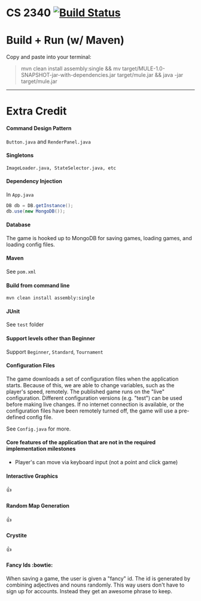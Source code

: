 # CS 2340 [![Build Status](https://travis-ci.org/jacketattack/MULE.png?branch=jar)](https://travis-ci.org/jacketattack/MULE)
# Build + Run (w/ Maven)

Copy and paste into your terminal:

> mvn clean install assembly:single && mv target/MULE-1.0-SNAPSHOT-jar-with-dependencies.jar target/mule.jar && java -jar target/mule.jar

-----

# Extra Credit

#### Command Design Pattern
`Button.java` and `RenderPanel.java`

#### Singletons 
`ImageLoader.java, StateSelector.java, etc`

#### Dependency Injection
In `App.java`
```java
DB db = DB.getInstance();
db.use(new MongoDB());
```
#### Database
The game is hooked up to MongoDB for saving games, loading games, and loading config files.

#### Maven
See `pom.xml`

#### Build from command line
```mvn clean install assembly:single```

#### JUnit
See `test` folder

#### Support levels other than Beginner
Support `Beginner`, `Standard`, `Tournament`

#### Configuration Files
The game downloads a set of configuration files when the application starts. Because of this, we are able to change variables, such as the player's speed, remotely. The published game runs on the "live" configuration. Different configuration versions (e.g. "test") can be used before making live changes. If no internet connection is available, or the configuration files have been remotely turned off, the game will use a pre-defined config file.

See `Config.java` for more.

#### Core features of the application that are not in the required implementation milestones
- Player's can move via keyboard input (not a point and click game)

#### Interactive Graphics
:+1:

#### Random Map Generation
:+1:

#### Crystite
:+1:

#### Fancy Ids :bowtie:
When saving a game, the user is given a "fancy" id. The id is generated by combining adjectives and nouns randomly. This way users don't have to sign up for accounts. Instead they get an awesome phrase to keep.
